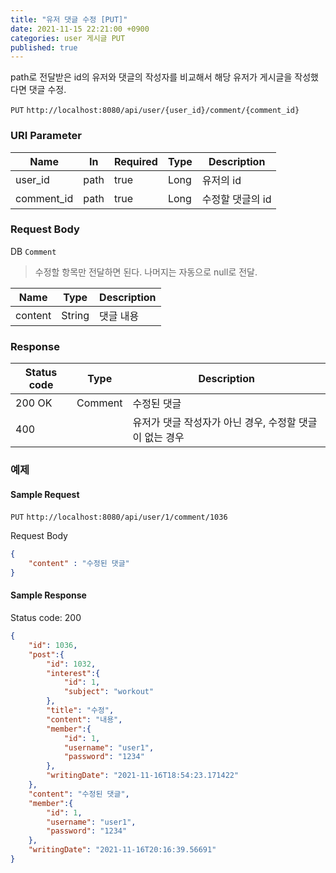 ```yaml
---
title: "유저 댓글 수정 [PUT]"
date: 2021-11-15 22:21:00 +0900
categories: user 게시글 PUT
published: true
---
```


path로 전달받은 id의 유저와 댓글의 작성자를 비교해서 해당 유저가 게시글을 작성했다면 댓글 수정.

`PUT` `http://localhost:8080/api/user/{user_id}/comment/{comment_id}`

### URI Parameter

| Name       | In   | Required | Type | Description      |
| ---------- | ---- | -------- | ---- | ---------------- |
| user_id    | path | true     | Long | 유저의 id        |
| comment_id | path | true     | Long | 수정할 댓글의 id |

### Request Body

DB `Comment`

> 수정할 항목만 전달하면 된다. 나머지는 자동으로 null로 전달.

| Name    | Type   | Description |
| ------- | ------ | ----------- |
| content | String | 댓글 내용   |

### Response

| Status code | Type    | Description                                             |
| ----------- | ------- | ------------------------------------------------------- |
| 200 OK      | Comment | 수정된 댓글                                             |
| 400         |         | 유저가 댓글 작성자가 아닌 경우, 수정할 댓글이 없는 경우 |



### 예제

#### Sample Request

`PUT` `http://localhost:8080/api/user/1/comment/1036`

Request Body

```json
{
    "content" : "수정된 댓글"
}
```

#### Sample Response

Status code: 200

```json
{
    "id": 1036,
    "post":{
        "id": 1032,
        "interest":{
            "id": 1,
            "subject": "workout"
        },
        "title": "수정",
        "content": "내용",
        "member":{
            "id": 1,
            "username": "user1",
            "password": "1234"
        },
        "writingDate": "2021-11-16T18:54:23.171422"
    },
    "content": "수정된 댓글",
    "member":{
        "id": 1,
        "username": "user1",
        "password": "1234"
    },
    "writingDate": "2021-11-16T20:16:39.56691"
}
```


